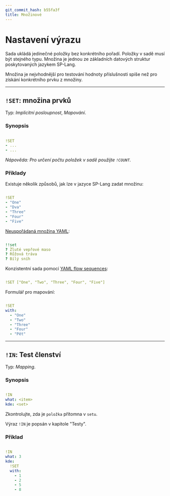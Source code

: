 ```yaml
---
git_commit_hash: b55fa3f
title: Množinové
---
```


# Nastavení výrazu


Sada ukládá jedinečné položky bez konkrétního pořadí.
Položky v sadě musí být stejného typu.
Množina je jednou ze základních datových struktur poskytovaných jazykem SP-Lang.

Množina je nejvhodnější pro testování hodnoty příslušnosti spíše než pro získání konkrétního prvku z množiny.

--- 

## `!SET`: množina prvků 

Typ:  _Implicitní posloupnost_, _Mapování_.

### Synopsis
```yaml

!SET
- ...
- ...
```

_Nápověda: Pro určení počtu položek v sadě použijte `!COUNT`._


### Příklady

Existuje několik způsobů, jak lze v jazyce SP-Lang zadat množinu:
```yaml

!SET
- "One"
- "Dva"
- "Three"
- "Four"
- "Five"
```


[Neuspořádaná množina YAML](https://yaml.org/spec/1.2.2/#example-unordered-sets):
```yaml

!!set
? Žluté vepřové maso
? Růžová tráva
? Bílý sníh
```


Konzistentní sada pomocí [YAML flow sequences](https://yaml.org/spec/1.2.2/#741-flow-sequences):
```yaml

!SET ["One", "Two", "Three", "Four", "Five"]
```


Formulář pro mapování:
```yaml

!SET
with:
  - "One"
  - "Two"
  - "Three"
  - "Four"
  - "Pět"
```


--- 

## `!IN`: Test členství 

Typ: _Mapping_.

### Synopsis
```yaml

!IN
what: <item>
kde: <set>
```

Zkontrolujte, zda je `položka` přítomna v `setu`.

Výraz `!IN` je popsán v kapitole "Testy".

### Příklad
```yaml

!IN
what: 3
kde:
  !SET
  with:
    - 1
    - 2
    - 5
    - 8 
```
